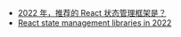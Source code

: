 - [2022 年，推荐的 React 状态管理框架是？](https://v2ex.com/t/840200#reply59)
- [React state management libraries in 2022](https://www.albertgao.xyz/2022/02/19/react-state-management-libraries-2022/)
